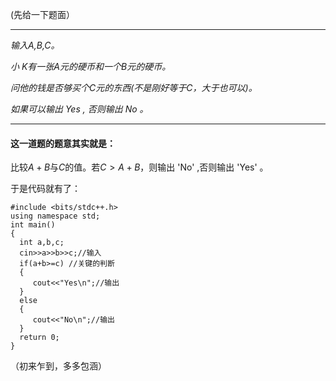 (先给一下题面）



------------
 _输入$A$,$B$,$C$。_ 

 _小 K有一张$A$元的硬币和一个$B$元的硬币。_ 

 _问他的钱是否够买个$C$元的东西(不是刚好等于$C$，大于也可以)。_ 

 _如果可以输出 Yes  , 否则输出 No 。_ 


------------

#### 这一道题的题意其实就是：
比较$A+B$与$C$的值。若$C>A+B$，则输出 'No' ,否则输出  'Yes'  。

于是代码就有了：
```
#include <bits/stdc++.h>
using namespace std;
int main()
{
  int a,b,c;
  cin>>a>>b>>c;//输入
  if(a+b>=c) //关键的判断
  {
     cout<<"Yes\n";//输出
  }
  else 
  {
     cout<<"No\n";//输出
  }
  return 0;
}

```
（初来乍到，多多包涵）